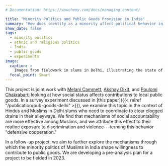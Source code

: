 ```yaml
---
# Documentation: https://wowchemy.com/docs/managing-content/

title: "Minority Politics and Public Goods Provision in India"
summary: "How does identity as a minority affect political behavior in the context of public goods provision? We explore this question in the context of Hindus and Muslims in India."
show_date: false
tags:
  - minority politics
  - ethnic and religious politics
  - India
  - public goods
  - experiments
image:
  caption: >
    Images from fieldwork in slums in Delhi, illustrating the state of drainage issues in these communities.
  focal_point: Smart
---
```

This project is joint work with [Melani Cammett](http://www.melanicammett.org/), [Akshay Dixit](https://gov.harvard.edu/people/akshay-dixit), and [Poulomi Chakrabarti](https://sites.google.com/view/poulomichakrabarti/home?authuser=0) looking at how social status affects contributions to local public goods. In a survey experiment discussed in [this paper]({{< relref "/publication/pub-goods-delhi" >}}), we examine this topic in the context of Hindus and Muslims in Delhi slums who need to coordinate to clear clogged drains in their alleyways. We find that mechanisms of social accountability are more effective among Muslims, and we attribute this effect to their routine exposure to discrimination and violence---terming this behavior "defensive cooperation."

In a follow-up project, we aim to further explore the mechanisms through which the minority politics of Muslims in India shape willingness to contribute to public goods. We are developing a pre-analysis plan for a project to be fielded in 2023.
